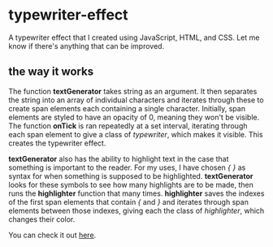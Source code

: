 # typewriter-effect
A typewriter effect that I created using JavaScript, HTML, and CSS. Let me know if there's anything that can be improved.

## the way it works
The function **textGenerator** takes string as an argument. It then separates the string into an array of individual characters and iterates through these to create span elements each containing a single character. Initially, span elements are styled to have an opacity of 0, meaning they won't be visible. The function **onTick** is ran repeatedly at a set interval, iterating through each span element to give a class of *typewriter*, which makes it visible. This creates the typewriter effect.

**textGenerator** also has the ability to highlight text in the case that something is important to the reader. For my uses, I have chosen *{ }* as syntax for when something is supposed to be highlighted. **textGenerator** looks for these symbols to see how many highlights are to be made, then runs the **highlighter** function that many times. **highlighter** saves the indexes of the first span elements that contain *{* and *}* and iterates through span elements between those indexes, giving each the class of *highlighter*, which changes their color. 


You can check it out [here](https://urmom73.github.io/typewriter-effect/).
